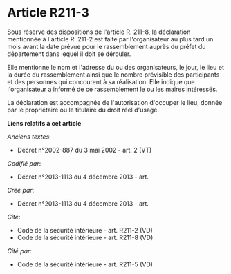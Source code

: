 # Article R211-3

Sous réserve des dispositions de l'article R. 211-8, la déclaration mentionnée à l'article R. 211-2 est faite par
l'organisateur au plus tard un mois avant la date prévue pour le rassemblement auprès du préfet du département dans lequel il
doit se dérouler. 

Elle mentionne le nom et l'adresse du ou des organisateurs, le jour, le lieu et la durée du rassemblement ainsi que le nombre
prévisible des participants et des personnes qui concourent à sa réalisation. Elle indique que l'organisateur a informé de ce
rassemblement le ou les maires intéressés. 

La déclaration est accompagnée de l'autorisation d'occuper le lieu, donnée par le propriétaire ou le titulaire du droit réel
d'usage.

**Liens relatifs à cet article**

_Anciens textes_:

  - Décret n°2002-887 du 3 mai 2002 - art. 2 (VT)

_Codifié par_:

  - Décret n°2013-1113 du 4 décembre 2013 - art.

_Créé par_:

  - Décret n°2013-1113 du 4 décembre 2013 - art.

_Cite_:

  - Code de la sécurité intérieure - art. R211-2 (VD)
  - Code de la sécurité intérieure - art. R211-8 (VD)

_Cité par_:

  - Code de la sécurité intérieure - art. R211-5 (VD)
